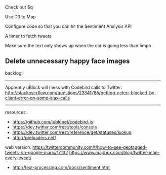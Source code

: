 Check out $q

Use D3 to Map 

Configure code so that you can hit the Sentiment Analysis API

A timer to fetch tweets

Make sure the text only shows up when the car is going less than 5mph

Delete unnecessary happy face images
---------
backlog:


---------
Apprently uBlock will mess with Codebird calls to Twitter: http://stackoverflow.com/questions/23341765/getting-neterr-blocked-by-client-error-on-some-ajax-calls

---------
resources:
- https://github.com/jublonet/codebird-js 
- https://dev.twitter.com/rest/tools/console
- https://dev.twitter.com/rest/reference/get/statuses/lookup
- http://preloaders.net/


web version: 
https://twittercommunity.com/t/how-to-see-geotagged-tweets-on-google-maps/17132
https://www.mapbox.com/blog/twitter-map-every-tweet/
- http://text-processing.com/docs/sentiment.html